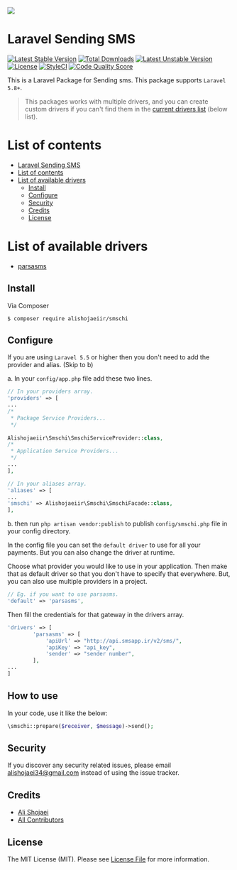 [![](smschi.png?raw=true)](smschi.png?raw=true)

# Laravel Sending SMS

[![Latest Stable Version](https://poser.pugx.org/alishojaeiir/smschi/v)](//packagist.org/packages/alishojaeiir/smschi)
[![Total Downloads](https://poser.pugx.org/alishojaeiir/smschi/downloads)](//packagist.org/packages/alishojaeiir/smschi) 
[![Latest Unstable Version](https://poser.pugx.org/alishojaeiir/smschi/v/unstable)](//packagist.org/packages/alishojaeiir/smschi) 
[![License](https://poser.pugx.org/alishojaeiir/smschi/license)](//packagist.org/packages/alishojaeiir/smschi)
[![StyleCI](https://github.styleci.io/repos/274625616/shield?branch=master)](https://github.styleci.io/repos/274625616)
[![Code Quality Score](https://www.code-inspector.com/project/10280/score/svg)](https://frontend.code-inspector.com/public/project/10280/smschi/dashboard)

This is a Laravel Package for Sending sms. This package supports `Laravel 5.8+`.

> This packages works with multiple drivers, and you can create custom drivers if you can't find them in the [current drivers list](https://github.com/alishojaeiir/smschi#list-of-available-drivers) (below list).

# List of contents

* [Laravel Sending SMS](https://github.com/alishojaeiir/smschi#laravel-sending-sms)
* [List of contents](https://github.com/alishojaeiir/smschi#list-of-contents)
* [List of available drivers](https://github.com/alishojaeiir/smschi#list-of-available-drivers)
  * [Install](https://github.com/alishojaeiir/smschi#install)
  * [Configure](https://github.com/alishojaeiir/smschi#configure)
  * [Security](https://github.com/alishojaeiir/smschi#security)
  * [Credits](https://github.com/alishojaeiir/smschi#credits)
  * [License](https://github.com/alishojaeiir/smschi#license)

# List of available drivers

* [parsasms](http://parsasms.com/)


## Install

Via Composer

```shell
$ composer require alishojaeiir/smschi
```

## Configure

If you are using `Laravel 5.5` or higher then you don't need to add the provider and alias. (Skip to b)

a. In your `config/app.php` file add these two lines.

```php
// In your providers array.
'providers' => [
...
/*
 * Package Service Providers...
 */
 
Alishojaeiir\Smschi\SmschiServiceProvider::class,
/*
 * Application Service Providers...
 */
...
],

// In your aliases array.
'aliases' => [
...
'smschi' => Alishojaeiir\Smschi\SmschiFacade::class,
],
```

b. then run `php artisan vendor:publish` to publish `config/smschi.php` file in your config directory.

In the config file you can set the `default driver` to use for all your payments. But you can also change the driver at runtime.

Choose what provider you would like to use in your application. Then make that as default driver so that you don't have to specify that everywhere. But, you can also use multiple providers in a project.

```php
// Eg. if you want to use parsasms.
'default' => 'parsasms',
```

Then fill the credentials for that gateway in the drivers array.

```php
'drivers' => [
        'parsasms' => [
            'apiUrl' => "http://api.smsapp.ir/v2/sms/",
            'apiKey' => "api_key",
            'sender' => "sender number",
        ],
...
]
```

## How to use

In your code, use it like the below:

```php
\smschi::prepare($receiver, $message)->send();

```

## Security

If you discover any security related issues, please email [alishojaei34@gmail.com](mailto:alishojaei34@gmail.com) instead of using the issue tracker.

## Credits

* [Ali Shojaei](https://github.com/alishojaeiir)
* [All Contributors](https://github.com/alishojaeiir/smschi/contributors)

## License

The MIT License (MIT). Please see [License File](https://github.com/shetabit/payment/blob/master/LICENSE.md) for more information.
